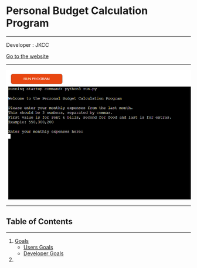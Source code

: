 # Personal Budget Calculation Program
---
Developer : JKCC

[Go to the website](https://personal-budget-calculation.herokuapp.com/)

---
![App Image](docs/images/readme/app-image.png)

---
## Table of Contents
---
1. [Goals](#goals)
    * [Users Goals](#user-goals)
    * [Developer Goals](#site-owner-goals)
2. 
